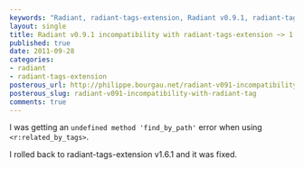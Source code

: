 ```yaml
---
keywords: "Radiant, radiant-tags-extension, Radiant v0.9.1, radiant-tags-extension ~> 1.6.2, incompatibility"
layout: single
title: Radiant v0.9.1 incompatibility with radiant-tags-extension ~> 1.6.2
published: true
date: 2011-09-28
categories:
- radiant
- radiant-tags-extension
posterous_url: http://philippe.bourgau.net/radiant-v091-incompatibility-with-radiant-tag
posterous_slug: radiant-v091-incompatibility-with-radiant-tag
comments: true
---
```

I was getting an `undefined method 'find_by_path'` error when using `<r:related_by_tags>`.

I rolled back to radiant-tags-extension v1.6.1 and it was fixed.
